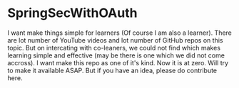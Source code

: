 # SpringSecWithOAuth
I want make things simple for learners (Of course I am also a learner). There are lot number of YouTube videos and lot number of GitHub repos on this topic. But on intercating with co-leaners, we could not find which makes learning simple and effective (may be there is one which we did not come accross). I want make this repo as one of it's kind. Now it is at zero. Will try to make it available ASAP. But if you have an idea, please do contribute here. 